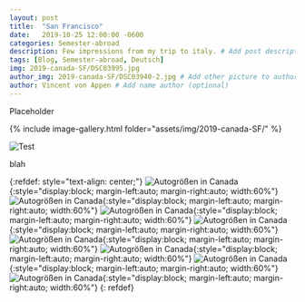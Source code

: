 ```yaml
---
layout: post
title:  "San Francisco"
date:   2019-10-25 12:00:00 -0600
categories: Semester-abroad
description: Few impressions from my trip to italy. # Add post description 
tags: [Blog, Semester-abroad, Deutsch]
img: 2019-canada-SF/DSC03995.jpg
author_img: 2019-canada-SF/DSC03940-2.jpg # Add other picture to author box
author: Vincent von Appen # Add name author (optional)
---
```


Placeholder

{% include image-gallery.html folder="assets/img/2019-canada-SF/" %}



![Test]({{site.baseurl}}/assets/img/2019-canada-SF/DSC03893.jpg)


blah 

{:refdef: style="text-align: center;"}
![Autogrößen in Canada]({{site.baseurl}}/assets/img/2019-canada-SF/DSC03893.jpg){:style="display:block; margin-left:auto; margin-right:auto; width:60%"}
![Autogrößen in Canada]({{site.baseurl}}/assets/img/2019-canada-SF/DSC03901.jpg){:style="display:block; margin-left:auto; margin-right:auto; width:60%"}
![Autogrößen in Canada]({{site.baseurl}}/assets/img/2019-canada-SF/DSC03909.jpg){:style="display:block; margin-left:auto; margin-right:auto; width:60%"}
![Autogrößen in Canada]({{site.baseurl}}/assets/img/2019-canada-SF/DSC03940.jpg){:style="display:block; margin-left:auto; margin-right:auto; width:60%"}
![Autogrößen in Canada]({{site.baseurl}}/assets/img/2019-canada-SF/DSC03969.jpg){:style="display:block; margin-left:auto; margin-right:auto; width:60%"}
![Autogrößen in Canada]({{site.baseurl}}/assets/img/2019-canada-SF/DSC03995.jpg){:style="display:block; margin-left:auto; margin-right:auto; width:60%"}
![Autogrößen in Canada]({{site.baseurl}}/assets/img/2019-canada-SF/IMG_8692.jpg){:style="display:block; margin-left:auto; margin-right:auto; width:60%"}
![Autogrößen in Canada]({{site.baseurl}}/assets/img/2019-canada-SF/IMG_8522.jpg){:style="display:block; margin-left:auto; margin-right:auto; width:60%"}
{: refdef}